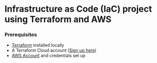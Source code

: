 # Infrastructure as Code (IaC) project using Terraform and AWS



### Prerequisites

-   [Terraform](https://www.terraform.io/downloads.html) installed locally
-   A Terraform Cloud account ([Sign up here](https://app.terraform.io/signup/account))
-   [AWS Account](https://aws.amazon.com/) and credentials set up